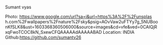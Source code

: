 Sumant vyas

Photo: https://www.google.com/url?sa=i&url=https%3A%2F%2Funsplas h.com%2Fwallpapers%2Fnature%2Fsky&psig=AOvVaw2uFTYy7g_5NUBoonKfSLK8&ust=1603368360506000&source=images&cd=vfe&ved=0CAIQjRxqFwoTCOC8kN_SxewCFQAAAAAdAAAAABAD
Location: INDIA
Github:https://github.com/sumantv26
